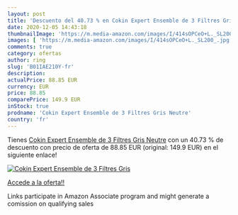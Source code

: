 ```yaml
---
layout: post
title: 'Descuento del 40.73 % en Cokin Expert Ensemble de 3 Filtres Gris '
date: 2020-12-05 14:43:18
thumbnailImage: 'https://m.media-amazon.com/images/I/414sOPCeO+L._SL200_.jpg'
images: [ 'https://m.media-amazon.com/images/I/414sOPCeO+L._SL200_.jpg' ]
comments: true
category: ofertas
author: ring
slug: 'B01IAE210Y-fr'
description:
actualPrice: 88.85 EUR
currency: EUR
price: 88.85
comparePrice: 149.9 EUR
inStock: true
prodname: 'Cokin Expert Ensemble de 3 Filtres Gris Neutre'
country: 'fr'
---
```


Tienes [Cokin Expert Ensemble de 3 Filtres Gris Neutre](https://www.amazon.fr/dp/B01IAE210Y/?tag=tolees0d-21) con un 40.73 % de descuento con precio de oferta de 88.85 EUR (original: 149.9 EUR) en el siguiente enlace!

[![Cokin Expert Ensemble de 3 Filtres Gris ](https://m.media-amazon.com/images/I/414sOPCeO+L._SL200_.jpg)](https://www.amazon.fr/dp/B01IAE210Y/?tag=tolees0d-21)

[Accede a la oferta!!](https://www.amazon.fr/dp/B01IAE210Y/?tag=tolees0d-21)

Links participate in Amazon Associate program and might generate a comission on qualifying sales


